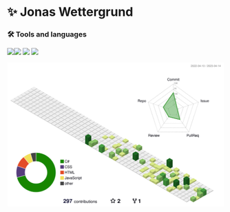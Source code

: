 # ✨ Jonas Wettergrund


### 🛠 Tools and languages
 
 <img height="30px" src="https://cdn.jsdelivr.net/gh/devicons/devicon/icons/csharp/csharp-original.svg" /><img height="30px" src="https://cdn.jsdelivr.net/gh/devicons/devicon/icons/javascript/javascript-original.svg" />
 <img height="30px" src="https://cdn.jsdelivr.net/gh/devicons/devicon/icons/html5/html5-original.svg" />
 <img height="30px" src="https://cdn.jsdelivr.net/gh/devicons/devicon/icons/css3/css3-original.svg" />
          
          
 <img src="profile-3d-contrib/profile-green-animate.svg" />
 

<!--
**wettergrund/wettergrund** is a ✨ _special_ ✨ repository because its `README.md` (this file) appears on your GitHub profile.

Here are some ideas to get you started:

- 🔭 I’m currently working on ...
- 🌱 I’m currently learning ...
- 👯 I’m looking to collaborate on ...
- 🤔 I’m looking for help with ...
- 💬 Ask me about ...
- 📫 How to reach me: ...
- 😄 Pronouns: ...
- ⚡ Fun fact: ...
-->
